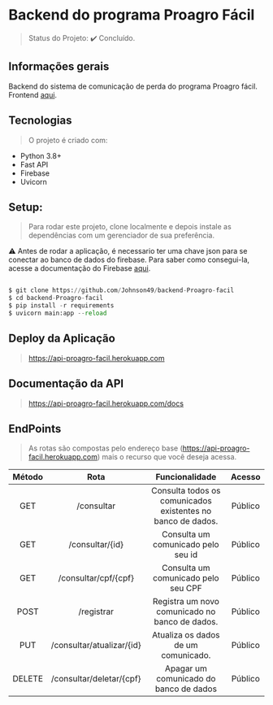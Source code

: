 # Backend do programa Proagro Fácil

> Status do Projeto: :heavy_check_mark: Concluído.

## Informações gerais
Backend do sistema de comunicação de perda do programa Proagro fácil. Frontend [aqui](https://github.com/Johnson49/frontend-Proagro-facil).

## Tecnologias 
> O projeto é criado com:

* Python 3.8+
* Fast API
* Firebase
* Uvicorn

## Setup: 
> Para rodar este projeto, clone localmente e depois instale as dependências com um gerenciador de sua preferência.

:warning: Antes de rodar a aplicação, é necessario ter uma chave json para se conectar ao banco de dados do firebase. Para saber como consegui-la, acesse a documentação do Firebase [aqui](https://firebase.google.com/docs/firestore/quickstart).

```python

$ git clone https://github.com/Johnson49/backend-Proagro-facil
$ cd backend-Proagro-facil
$ pip install -r requirements
$ uvicorn main:app --reload

```  

## Deploy da Aplicação 
> https://api-proagro-facil.herokuapp.com

## Documentação da API 
> https://api-proagro-facil.herokuapp.com/docs

## EndPoints

> As rotas são compostas pelo endereço base (https://api-proagro-facil.herokuapp.com) mais o recurso que você deseja acessa.

|Método|Rota| Funcionalidade| Acesso |
|:-------:|:-----:|:------:|:------:|
|GET | /consultar | Consulta todos os comunicados existentes no banco de dados.| Público |
|GET |  /consultar/{id} | Consulta um comunicado pelo seu id| Público |
|GET | /consultar/cpf/{cpf} | Consulta um comunicado pelo seu CPF| Público |
|POST | /registrar | Registra um novo comunicado no banco de dados. | Público |
| PUT | /consultar/atualizar/{id} | Atualiza os dados de um comunicado.| Público |
| DELETE | /consultar/deletar/{cpf} |  Apagar um comunicado do banco de dados| Público |















